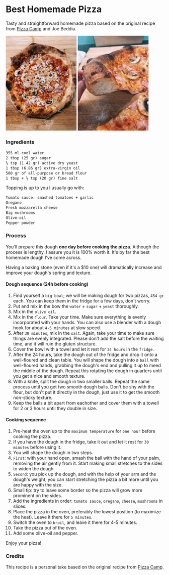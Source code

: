 # Best Homemade Pizza

Tasty and straightforward homemade pizza based on the original recipe from [Pizza Camp](https://www.amazon.com/Pizza-Camp-Recipes-Pizzeria-Beddia/dp/1419724096) and Joe Beddia.

<div>
  <img height="300px" src="images/pizza/1.jpg"/>
  <img height="300px" src="images/pizza/2.jpg"/>
</div>

### Ingredients
```
355 ml cool water
2 tbsp (25 gr) sugar
½ tsp (1.42 gr) active dry yeast
1 tbsp (6.86 gr) extra-virgin oil
500 gr of all-purpose or bread flour
1 tbsp + ½ tsp (20 gr) fine salt
```

Topping is up to you I usually go with:

```
Tomato sauce: smashed tomatoes + garlic
Oregano
Fresh mozzarella cheese
Big mushrooms
Olive-oil
Pepper powder
```

### Process

You'll prepare this dough **one day before cooking the pizza**. Although the process is lengthy, I assure you it is 100% worth it. It's by far the best homemade dough I've come across.

Having a baking stone (even if it's a $10 one) will dramatically increase and improve your dough's spring and texture.

#### Dough sequence (24h before cooking)

1. Find yourself a `big bowl`; we will be making dough for two pizzas, `454 gr` each. You can keep them in the fridge for a few days, don't worry.
1. Put and mix in the bow the `water` + `sugar` + `yeast` thoroughly.
1. Mix in the `olive oil`.
1. Mix in the `flour`. Take your time. Make sure everything is evenly incorporated with your hands. You can also use a blender with a dough hook for about `4-5 minutes` at slow speed.
1. After `30 minutes`, mix in the `salt`. Again, take your time to make sure things are evenly integrated. Please don't add the salt before the waiting time, and it will ruin the gluten structure.
1. Cover the bowl with a towel and let it rest for `24 hours` in the `fridge`.
1. After the 24 hours, take the dough out of the fridge and drop it onto a well-floured and clean table. You will shape the dough into a `ball` with well-floured hands, grabbing the dough's end and pulling it up to meed the middle of the dough. Repeat this rotating the dough in quarters until you get a nice and smooth texture.
1. With a knife, split the dough in two smaller balls. Repeat the same process until you get two smooth dough balls. Don't be shy with the flour, but don't put it directly in the dough, just use it to get the smooth non-sticky texture.
1. Keep the balls a bit apart from eachother and cover them with a towell for 2 or 3 hours until they double in size.


#### Cooking sequence
1. Pre-heat the oven up to the `maximum temperature` for `one hour` before cooking the pizza.
1. If you have the dough in the fridge, take it out and let it rest for `30 minutes` before using it.
1. You will shape the dough in two steps.
1. `First`: with your hand open, smash the ball with the hand of your palm, removing the air gently from it. Start making small stretches to the sides to widen the dough.
1. `Second`: you pick up the dough, and with the help of your arm and the dough's weight, you can start stretching the pizza a bit more until you are happy with the size.
1. Small tip: try to leave some border so the pizza will grow more prominent on the sides.
1. Add the ingredients in order: `tomato sauce`, `oregano`, `cheese`, `mushrooms` in slices.
1. Place the pizza in the oven, preferably the lowest position (to maximize the heat). Leave it there for `5 minutes`.
1. Switch the oven to `broil`, and leave it there for 4-5 minutes.
1. Take the pizza out of the oven.
1. Add some olive-oil and pepper.

Enjoy your pizza!

### Credits

This recipe is a personal take based on the original recipe from [Pizza Camp](https://www.amazon.com/Pizza-Camp-Recipes-Pizzeria-Beddia/dp/1419724096).